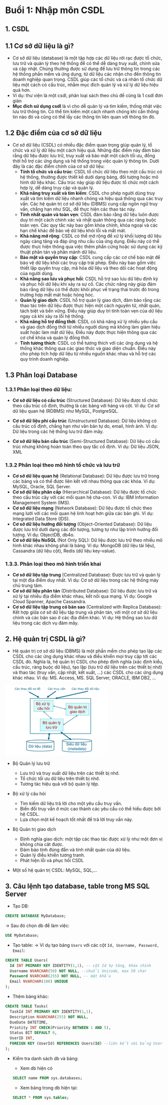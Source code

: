 # Buổi 1: Nhập môn CSDL

## 1. CSDL

## 1.1 Cơ sở dữ liệu là gì?

- Cơ sở dữ liệu (database) là một tập hợp các dữ liệu rời rạc được tổ chức, lưu trữ và quản lý theo hệ thống để có thể dễ dàng truy xuất, chỉnh sửa và cập nhật. Chúng thường được sử dụng để lưu trữ thông tin trong các hệ thống phần mềm và ứng dụng, từ dữ liệu các nhận cho đến thông tin doanh nghiệp quan trọng. CSDL giúp các tổ chức và cá nhân tổ chức dữ liệu một cách có cấu trúc, nhằm mục đích quản lý và xử lý dữ liệu hiệu quả hơn.
- Ví dụ: thư viện là một csdl, phân loại sách theo chủ đề cũng là 1 csdl đơn giản
- **Mục đích sử dụng csdl** là vì cho dễ quản lý và tìm kiếm, thống nhật việc lưu trữ thông tin. Có thể tìm kiếm một cách nhanh chóng khi cần thông tin nào đó và cũng có thể lấy các thông tin liên quan với thông tin đó.

## 1.2 Đặc điểm của cơ sở dữ liệu

- Cơ sở dữ liệu (CSDL) có nhiều đặc điểm quan trọng giúp quản lý, tổ chức và xử lý dữ liệu một cách hiệu quả. Những đặc điểm này đảm bảo rằng dữ liệu được lưu trữ, truy xuất và bảo mật một cách tối ưu, đồng thời hỗ trợ các ứng dụng và hệ thống trong việc quản lý thông tin. Dưới đây là các đặc điểm chính của cơ sở dữ liệu:
  - **Tính tổ chức và cấu trúc**: CSDL tổ chức dữ liệu theo một cấu trúc có hệ thống, thường được thiết kế dưới dạng bảng, đối tượng hoặc mô hình dữ liệu khác. Cấu trúc này giúp dữ liệu được tổ chức một cách hợp lý, dễ dàng truy cập và quản lý.
  - **Khả năng truy xuất và tìm kiếm**: CSDL cho phép người dùng truy xuất và tìm kiếm dữ liệu nhanh chóng và hiệu quả thông qua các truy vấn. Các hệ quản trị cơ sở dữ liệu (DBMS) cung cấp ngôn ngữ truy vấn, chẳng hạn như SQL, để thực hiện các thao tác này.
  - **Tính nhất quán và toàn vẹn**: CSDL đảm bảo rằng dữ liệu luôn được duy trì một cách chính xác và nhất quán thông qua các ràng buộc toàn vẹn. Các quy tắc này bao gồm khóa chính, khóa ngoại và các hạn chế khác để bảo vệ dữ liệu khỏi lỗi và mất mát.
  - **Khả năng mở rộng**: CSDL có thể mở rộng để xử lý khối lượng dữ liệu ngày càng tăng và đáp ứng nhu cầu của ứng dụng. Điều này có thể được thực hiện thông qua việc thêm phần cứng hoặc sử dụng các kỹ thuật phân tán và phân mảnh dữ liệu.
  - **Bảo mật và quyền truy cập**: CSDL cung cấp các cơ chế bảo mật để bảo vệ dữ liệu khỏi các truy cập trái phép. Điều này bao gồm việc thiết lập quyền truy cập, mã hóa dữ liệu và theo dõi các hoạt động của người dùng.
  - **Khả năng sao lưu và phục hồi**: CSDL hỗ trợ sao lưu dữ liệu định kỳ và phục hồi dữ liệu khi xảy ra sự cố. Các chức năng này giúp đảm bảo rằng dữ liệu có thể được khôi phục về trạng thái trước đó trong trường hợp mất mát hoặc hỏng hóc.
  - **Quản lý giao dịch**: CSDL hỗ trợ quản lý giao dịch, đảm bảo rằng các thao tác trên dữ liệu được thực hiện một cách nguyên tử, nhất quán, tách biệt và bền vững. Điều này giúp duy trì tính toàn vẹn của dữ liệu ngay cả khi xảy ra lỗi hệ thống.
  - **Khả năng hỗ trợ đồng thời**: CSDL có khả năng xử lý nhiều yêu cầu và giao dịch đồng thời từ nhiều người dùng mà không làm giảm hiệu suất hoặc làm mất dữ liệu. Điều này được thực hiện thông qua các cơ chế khóa và quản lý đồng thời.
  - **Tính tương thích**: CSDL có thể tương thích với các ứng dụng và hệ thống khác thông qua các giao thức và giao diện chuẩn. Điều này cho phép tích hợp dữ liệu từ nhiều nguồn khác nhau và hỗ trợ các quy trình doanh nghiệp.

## 1.3 Phân loại Database

### 1.3.1 Phân loại theo dữ liệu:

- **Cơ sở dữ liệu có cấu trúc** (Structured Database): Dữ liệu được tổ chức theo cấu trúc cố định, thường là các bảng với hàng và cột. Ví dụ: Cơ sở dữ liệu quan hệ (RDBMS) như MySQL, PostgreSQL.

- **Cơ sở dữ liệu phi cấu trúc** (Unstructured Database): Dữ liệu không có cấu trúc cố định, chẳng hạn như văn bản tự do, email, hình ảnh. Ví dụ: Dữ liệu trong các hệ thống lưu trữ đám mây.
- **Cơ sở dữ liệu bán cấu trúc** (Semi-Structured Database): Dữ liệu có cấu trúc nhưng không hoàn toàn theo quy tắc cố định. Ví dụ: Dữ liệu JSON, XML

### 1.3.2 Phân loại theo mô hình tổ chức và lưu trữ

- **Cơ sở dữ liệu quan hệ** (Relational Database): Dữ liệu được lưu trữ trong các bảng và có thể được liên kết với nhau thông qua các khóa. Ví dụ: MySQL, Oracle, SQL Server.
- **Cơ sở dữ liệu phân cấp** (Hierarchical Database): Dữ liệu được tổ chức theo cấu trúc cây với các mối quan hệ cha-con. Ví dụ: IBM Information Management System (IMS).
- **Cơ sở dữ liệu mạng** (Network Database): Dữ liệu được tổ chức theo mạng lưới với các mối quan hệ linh hoạt hơn giữa các bản ghi. Ví dụ: Integrated Data Store (IDS).
- **Cơ sở dữ liệu hướng đối tượng** (Object-Oriented Database): Dữ liệu được lưu trữ dưới dạng các đối tượng, tương tự như lập trình hướng đối tượng. Ví dụ: ObjectDB, db4o.
- **Cơ sở dữ liệu NoSQL** (Not Only SQL): Dữ liệu được lưu trữ theo nhiều mô hình khác nhau không phải là bảng. Ví dụ: MongoDB (dữ liệu tài liệu), Cassandra (dữ liệu cột), Redis (dữ liệu key-value).

### 1.3.3. Phân loại theo mô hình triển khai

- **Cơ sở dữ liệu tập trung** (Centralized Database): Được lưu trữ và quản lý tại một địa điểm duy nhất. Ví dụ: Cơ sở dữ liệu trong các hệ thống máy chủ trung tâm.
- **Cơ sở dữ liệu phân tán** (Distributed Database): Dữ liệu được lưu trữ và xử lý tại nhiều địa điểm khác nhau, kết nối qua mạng. Ví dụ: Google Cloud Spanner, Apache Cassandra.
- **Cơ sở dữ liệu tập trung có bản sao** (Centralized with Replica Database): Kết hợp giữa cơ sở dữ liệu tập trung và phân tán, với một cơ sở dữ liệu chính và các bản sao ở các địa điểm khác. Ví dụ: Hệ thống sao lưu dữ liệu trong các dịch vụ đám mây.

## 2. Hệ quản trị CSDL là gì?

- Hệ quản trị cơ sở dữ liệu (DBMS) là một phần mềm cho phép tạo lập các CSDL cho các ứng dụng khác nhau và điều khiển mọi truy cập tới các CSDL đó. Nghĩa là, hệ quản trị CSDL cho phép định nghĩa (xác định kiểu, cấu trúc, ràng buộc dữ liệu), tạo lập (lưu trữ dữ liệu trên các thiết bị nhớ) và thao tác (truy vấn, cập nhật, kết xuất, ...) các CSDL cho các ứng dụng khác nhau. Ví dụ: MS. Access, MS. SQL Server, ORACLE, IBM DB2, ...

![alt text](image.png)

- Bộ Quản lý lưu trữ

  - Lưu trữ và truy xuất dữ liệu trên các thiết bị nhớ.
  - Tổ chức tối ưu dữ liệu trên thiết bị nhớ.
  - Tương tác hiệu quả với bộ quản lý tệp.

- Bộ xử lý câu hỏi

  - Tìm kiếm dữ liệu trả lời cho một yêu cầu truy vấn.
  - Biến đổi truy vấn ở mức cao thành các yêu cầu có thể hiểu được bởi hệ CSDL.
  - Lựa chọn một kế hoạch tốt nhất để trả lời truy vấn này.

- Bộ Quản trị giao dịch

  - Định nghĩa giao dịch: một tập các thao tác được xử lý như một đơn vị không chia căt được.
  - Đảm bảo tính đúng đắn và tính nhất quán của dữ liệu.
  - Quản lý điều khiển tương tranh.
  - Phát hiện lỗi và phục hồi CSDL

- Một số hệ quản trị CSDL: MySQL, SQL,...

## 3. Câu lệnh tạo database, table trong MS SQL Server

- Tạo DB:

```sql
CREATE DATABASE MyDatabase;
```

-> Sau đó chọn db để làm việc:

```sql
USE MyDatabase;
```

- Tạo table:
  -> Ví dụ tạo bảng `Users` với các cột `Id, Username, Password, Email`:

```sql
CREATE TABLE Users(
  Id INT PRIMARY KEY IDENTITY(1,1), -- cột Id tự tăng, khóa chính
  Username NVARCHAR(50) NOT NULL, --chuỗi Unicode, max 50 char
  Password NVARCHAR(255) NOT NULL, -- mật khẩu
  Email NVARCHAR(100) UNIQUE
);
```

- Thêm bảng khác:

```sql
CREATE TABLE Tasks(
  TaskId INT PRIMARY KEY IDENTITY(1,1),
  Description NVARCHAR(255) NOT NULL,
  DueDate DATETIME,
  Priotity INT CHECK(Priority BETWEEN 1 AND 5),
  Status BIT DEFAULT 0,
  UserID INT,
  FOREIGN KEY (UserId) REFERENCES Users(Id) --liên kết với bảng User
);
```

- Kiểm tra danh sách db và bảng:

  - Xem db hiện có

  ```sql
  SELECT name FROM sys.databases;
  ```

  - Xem bảng trong db hiện tại:

  ```sql
  SELECT * FROM sys.tables;
  ```
